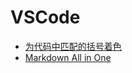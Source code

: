 # VSCode 

- [为代码中匹配的括号着色](https://marketplace.visualstudio.com/items?itemName=CoenraadS.bracket-pair-colorizer)
- [Markdown All in One](https://marketplace.visualstudio.com/items?itemName=yzhang.markdown-all-in-one)
